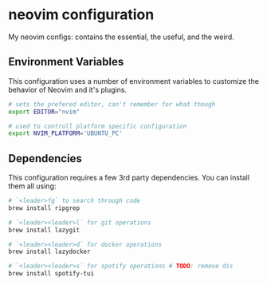 # neovim configuration

My neovim configs: contains the essential, the useful, and the weird.

## Environment Variables

This configuration uses a number of environment variables to customize the behavior of Neovim and it's plugins.

```bash
# sets the prefered editor, can't remember for what though
export EDITOR="nvim"

# used to controll platform specific configuration
export NVIM_PLATFORM='UBUNTU_PC'
```

## Dependencies

This configuration requires a few 3rd party dependencies. You can install them all using:

```bash
# `<leader>fg` to search through code
brew install ripgrep

# `<leader><leader>l` for git operations
brew install lazygit

# `<leader><leader>d` for docker operations
brew install lazydocker

# `<leader><leader>s` for spotify operations # TODO: remove dis
brew install spotify-tui
```
